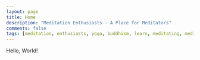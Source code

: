 ```yaml
---
layout: page
title: Home
description: "Meditation Enthusiasts - A Place for Meditators"
comments: false
tags: [meditation, enthusiasts, yoga, buddhism, learn, meditating, meditate, yoga]
---
```


Hello, World!